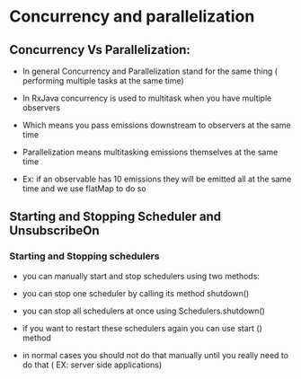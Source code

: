 # Concurrency and parallelization

## Concurrency Vs Parallelization:

* In general Concurrency and Parallelization stand for the same thing ( performing multiple tasks at the same time)

* In RxJava concurrency is used to multitask when you have multiple observers

* Which means you pass emissions downstream to observers at the same time

* Parallelization means multitasking emissions themselves at the same time

* Ex: if an observable has 10 emissions they will be emitted all at the same time and we use flatMap to do so


## Starting and Stopping Scheduler and UnsubscribeOn

### Starting and Stopping schedulers

* you can manually start and stop schedulers using two methods:
 
* you can stop one scheduler by calling its method shutdown()
 
* you can stop all schedulers at once using Schedulers.shutdown()
 
* if you want to restart these schedulers again you can use start () method
 
* in normal cases you should not do that manually until you really need to do that ( EX: server side applications)